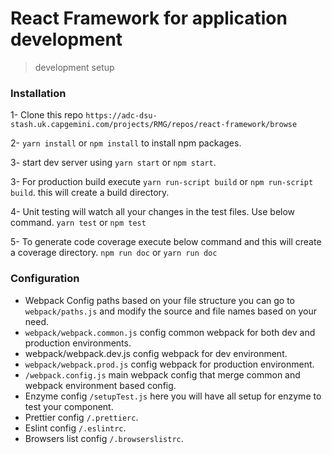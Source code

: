 # React Framework for application development

> development setup

### Installation

1- Clone this repo `https://adc-dsu-stash.uk.capgemini.com/projects/RMG/repos/react-framework/browse`

2- `yarn install` or `npm install` to install npm packages.

3- start dev server using `yarn start` or `npm start`.

3- For production build execute `yarn run-script build` or `npm run-script build`. this will create a build directory.

4- Unit testing will watch all your changes in the test files. Use below command.
 `yarn test` or `npm test`

5- To generate code coverage execute below command and this will create a coverage directory.
`npm run doc` or `yarn run doc`


### Configuration
* Webpack Config paths based on your file structure you can go to `webpack/paths.js` and modify the source and file names based on your need.
* `webpack/webpack.common.js` config common webpack for both dev and production environments.
* webpack/webpack.dev.js config webpack for dev environment.
* `webpack/webpack.prod.js` config webpack for production environment.
* `/webpack.config.js` main webpack config that merge common and webpack environment based config.
* Enzyme config `/setupTest.js` here you will have all setup for enzyme to test your component.
* Prettier config `/.prettierc`.
* Eslint config `/.eslintrc`.
* Browsers list config `/.browserslistrc`.
